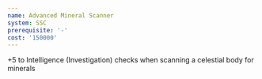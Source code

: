```yaml
---
name: Advanced Mineral Scanner
system: SSC
prerequisite: '-'
cost: '150000'
---
```

+5 to Intelligence (Investigation) checks when scanning a celestial body for minerals